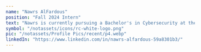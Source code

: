 ```yaml
---
name: "Nawrs AlFardous"
position: "Fall 2024 Intern"
text: "Nawrs is currently pursuing a Bachelor's in Cybersecurity at the University of Cincinnati, with a strong background in web development, networking, and cybersecurity. She will be working with RC on the 'RC Chatbot' project, focusing on developing AI-driven chatbots. We are thrilled to have Nawrs on the team!"
symbol: "/notassets/icons/rc-white-logo.png"
pic: "/notassets/Profile Pics/recent/p4.webp"
linkedIn: "https://www.linkedin.com/in/nawrs-alfardous-59a8301b3/"
---
```


